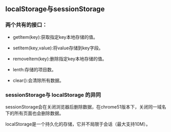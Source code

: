 ## localStorage与sessionStorage

### 两个共有的接口：

* getItem(key):获取指定key本地存储的值。

* setItem(key,value):将value存储到key字段。

* removeItem(key):删除指定key本地存储的值。

* lenth:存储的项目数。

* clear():会清除所有数据。

### sessionStorage与 localStorage 的异同

sessionStorage会在关闭浏览器后删除数据，在chrome51版本下，关闭同一域名下的所有页面也会删除数据。

localStorage是一个持久化的存储，它并不局限于会话（最大支持10M）。
